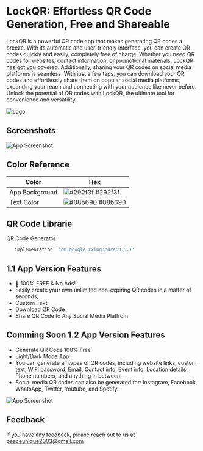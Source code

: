 
# LockQR: Effortless QR Code Generation, Free and Shareable

LockQR is a powerful QR code app that makes generating QR codes a breeze. With its automatic and user-friendly interface, you can create QR codes quickly and easily, completely free of charge. Whether you need QR codes for websites, contact information, or promotional materials, LockQR has got you covered. Additionally, sharing your QR codes on social media platforms is seamless. With just a few taps, you can download your QR codes and effortlessly share them on popular social media platforms, expanding your reach and connecting with your audience like never before. Unlock the potential of QR codes with LockQR, the ultimate tool for convenience and versatility.



![Logo](https://github.com/SagarDhadke/LockQR/assets/70995022/997ca991-4773-4652-87dd-ceb9ad38f00f)


## Screenshots

![App Screenshot](https://github.com/SagarDhadke/LockQR/assets/70995022/cea2be12-7c62-4014-9dbf-d2ef1d10ed65)

## Color Reference

| Color             | Hex                                                                |
| ----------------- | ------------------------------------------------------------------ |
| App Background| ![#292f3f](https://via.placeholder.com/10/292f3f?text=+) #292f3f |
| Text Color | ![#08b690](https://via.placeholder.com/10/08b690?text=+) #08b690 |



## QR Code Librarie 

QR Code Generator 

```bash
   implementation 'com.google.zxing:core:3.5.1'
```


## 1.1 App Version Features

- 📣 100% FREE & No Ads!
- Easily create your own unlimited non-expiring QR codes in a matter of seconds;
- Custom Text
- Download QR Code 
- Share QR Code to Any Social Media Platfrom

## Comming Soon 1.2 App Version Features

- Generate QR Code 100% Free
- Light/Dark Mode App
- You can generate all types of QR codes, including website links, custom text, WiFi password, Email, Contact info, Event info, Location details, Phone numbers, and anything in between.
- Social media QR codes can also be generated for: Instagram, Facebook, WhatsApp, Twitter, Youtube, and Spotify.

![App Screenshot](https://github.com/SagarDhadke/LockQR/assets/70995022/5ad1a63c-27d5-475c-bb0f-636a88c20618)



## Feedback

If you have any feedback, please reach out to us at peaceunique2003@gmail.com

